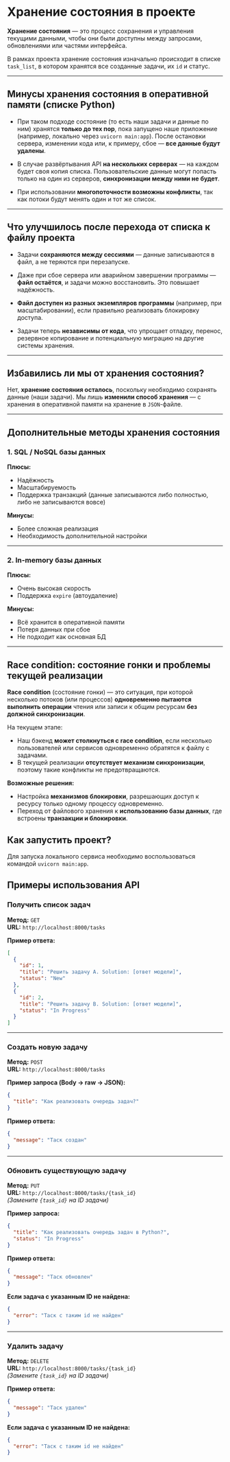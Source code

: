 # Хранение состояния в проекте

**Хранение состояния** — это процесс сохранения и управления текущими данными, чтобы они были доступны между запросами, обновлениями или частями интерфейса.

В рамках проекта хранение состояния изначально происходит в списке `task_list`, в котором хранятся все созданные задачи, их `id` и статус.

---

## Минусы хранения состояния в оперативной памяти (списке Python)

- При таком подходе состояние (то есть наши задачи и данные по ним) хранятся **только до тех пор**, пока запущено наше приложение (например, локально через `uvicorn main:app`). После остановки сервера, изменении кода или, к примеру, сбое — **все данные будут удалены**.

- В случае развёртывания API **на нескольких серверах** — на каждом будет своя копия списка. Пользовательские данные могут попасть только на один из серверов, **синхронизации между ними не будет**.

- При использовании **многопоточности возможны конфликты**, так как потоки будут менять один и тот же список.

---

## Что улучшилось после перехода от списка к файлу проекта

- Задачи **сохраняются между сессиями** — данные записываются в файл, а не теряются при перезапуске.

- Даже при сбое сервера или аварийном завершении программы — **файл остаётся**, и задачи можно восстановить. Это повышает надёжность.

- **Файл доступен из разных экземпляров программы** (например, при масштабировании), если правильно реализовать блокировку доступа.

- Задачи теперь **независимы от кода**, что упрощает отладку, перенос, резервное копирование и потенциальную миграцию на другие системы хранения.

---

## Избавились ли мы от хранения состояния?

Нет, **хранение состояния осталось**, поскольку необходимо сохранять данные (наши задачи). Мы лишь **изменили способ хранения** — с хранения в оперативной памяти на хранение в `JSON`-файле.

---

## Дополнительные методы хранения состояния

### 1. SQL / NoSQL базы данных

**Плюсы:**
- Надёжность  
- Масштабируемость  
- Поддержка транзакций (данные записываются либо полностью, либо не записываются вовсе)

**Минусы:**
- Более сложная реализация  
- Необходимость дополнительной настройки

---

### 2. In-memory базы данных

**Плюсы:**
- Очень высокая скорость  
- Поддержка `expire` (автоудаление)

**Минусы:**
- Всё хранится в оперативной памяти  
- Потеря данных при сбое  
- Не подходит как основная БД

---

## Race condition: состояние гонки и проблемы текущей реализации

**Race condition** (состояние гонки) — это ситуация, при которой несколько потоков (или процессов) **одновременно пытаются выполнить операции** чтения или записи к общим ресурсам **без должной синхронизации**.

На текущем этапе:

- Наш бэкенд **может столкнуться с race condition**, если несколько пользователей или сервисов одновременно обратятся к файлу с задачами.
- В текущей реализации **отсутствует механизм синхронизации**, поэтому такие конфликты не предотвращаются.

**Возможные решения:**
- Настройка **механизмов блокировки**, разрешающих доступ к ресурсу только одному процессу одновременно.
- Переход от файлового хранения к **использованию базы данных**, где встроены **транзакции и блокировки**.


## Как запустить проект?
Для запуска локального сервиса необходимо воспользоваться командой `uvicorn main:app`.

## Примеры использования API

### Получить список задач

**Метод:** `GET`  
**URL:** `http://localhost:8000/tasks`

**Пример ответа:**
```json
[
  {
    "id": 1,
    "title": "Решить задачу A. Solution: [ответ модели]",
    "status": "New"
  },
  {
    "id": 2,
    "title": "Решить задачу B. Solution: [ответ модели]",
    "status": "In Progress"
  }
]
```

---

### Создать новую задачу

**Метод:** `POST`  
**URL:** `http://localhost:8000/tasks`

**Пример запроса (Body → raw → JSON):**
```json
{
  "title": "Как реализовать очередь задач?"
}
```

**Пример ответа:**
```json
{
  "message": "Таск создан"
}
```

---

### Обновить существующую задачу

**Метод:** `PUT`  
**URL:** `http://localhost:8000/tasks/{task_id}`  
*(Замените `{task_id}` на ID задачи)*

**Пример запроса:**
```json
{
  "title": "Как реализовать очередь задач в Python?",
  "status": "In Progress"
}
```

**Пример ответа:**
```json
{
  "message": "Таск обновлен"
}
```

**Если задача с указанным ID не найдена:**
```json
{
  "error": "Таск с таким id не найден"
}
```

---

### Удалить задачу

**Метод:** `DELETE`  
**URL:** `http://localhost:8000/tasks/{task_id}`  
*(Замените `{task_id}` на ID задачи)*

**Пример ответа:**
```json
{
  "message": "Таск удален"
}
```

**Если задача с указанным ID не найдена:**
```json
{
  "error": "Таск с таким id не найден"
}
```
